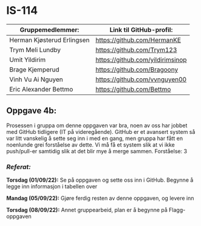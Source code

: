 # IS-114

| Gruppemedlemmer: | Link til GitHub-profil: |
| ---------------- | -------------------- |
| Herman Kjøsterud Erlingsen | https://github.com/HermanKE |
| Trym Meli Lundby | https://github.com/Trym123 |
| Umit Yildirim   | https://github.com/yildirimsinop |
| Brage Kjemperud | https://github.com/Bragoony |
| Vinh Vu Ai Nguyen | https://github.com/vvnguyen00 |
| Eric Alexander Bettmo | https://github.com/Bettmo |


## Oppgave 4b:
Prosessen i gruppa om denne oppgaven var bra, noen av oss har jobbet med GitHub tidligere (IT på videregående). GitHub er et avansert system så var litt vanskelig å sette seg inn i med en gang, men gruppa har fått en noenlunde grei forståelse av dette. Vi må få et system slik at vi ikke push/pull-er samtidig slik at det blir mye å merge sammen. 
Forståelse: 3

### *Referat:* 
**Torsdag (01/09/22):**
Se på oppgaven og sette oss inn i GitHub.
Begynne å legge inn informasjon i tabellen over

**Mandag (05/09/22):**
Gjøre ferdig resten av denne oppgaven, og levere inn

**Torsdag (08/09/22):**
Annet gruppearbeid, plan er å begynne på Flagg-oppgaven
